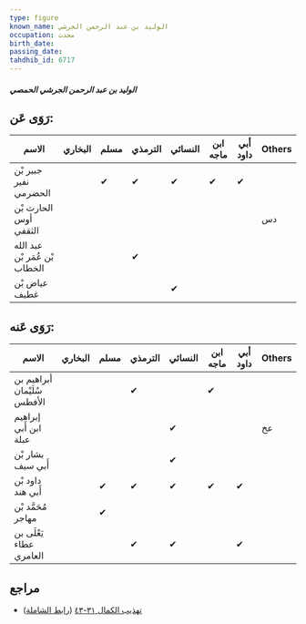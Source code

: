```yaml
---
type: figure
known_name: الوليد بن عبد الرحمن الجرشي
occupation: محدث
birth_date:
passing_date:
tahdhib_id: 6717
---
```

##### الوليد بن عبد الرحمن الجرشي الحمصي

## رَوَى عَن:
| الاسم                         | البخاري | مسلم | الترمذي | النسائي | ابن ماجه | أبي داود | Others |
| ----------------------------- | ------- | ---- | ------- | ------- | -------- | -------- | ------ |
| جبير بْن نفير الحضرمي         |         | ✔    | ✔       | ✔       | ✔        | ✔        |        |
| الحارث بْن أوس الثقفي         |         |      |         |         |          |          | دس     |
| عبد الله بْن عُمَر بْن الخطاب |         |      | ✔       |         |          |          |        |
| عياض بْن غطيف                 |         |      |         | ✔       |          |          |        |
## رَوَى عَنه:
| الاسم                       | البخاري | مسلم | الترمذي | النسائي | ابن ماجه | أبي داود | Others |
| --------------------------- | ------- | ---- | ------- | ------- | -------- | -------- | ------ |
| أبراهيم بن سُلَيْمان الأفطس |         |      | ✔       |         | ✔        |          |        |
| إبراهيم ابن أَبي عبلة       |         |      |         | ✔       |          |          | عخ     |
| بشار بْن أَبي سيف           |         |      |         | ✔       |          |          |        |
| داود بْن أَبي هند           |         | ✔    | ✔       | ✔       | ✔        | ✔        |        |
| مُحَمَّد بْن مهاجر          |         | ✔    |         |         |          |          |        |
| يَعْلَى بن عطاء العامري     |         |      | ✔       | ✔       |          | ✔        |        |
## مراجع
- [تهذيب الكمال ٣١-٤٣](obsidian://open?vault=Tahdhib-al-Kamal&file=Figures/٦٧١٧-الوليد%20بن%20عبد%20الرحمن%20الجرشي%20الحمصي) ([رابط الشاملة](https://shamela.ws/book/3722/16591))